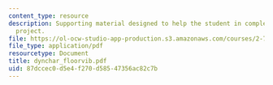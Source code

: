 ```yaml
---
content_type: resource
description: Supporting material designed to help the student in completing the term
  project.
file: https://ol-ocw-studio-app-production.s3.amazonaws.com/courses/2-76-multi-scale-system-design-fall-2004/87dccec0d5e4f270d58547356ac82c7b_dynchar_floorvib.pdf
file_type: application/pdf
resourcetype: Document
title: dynchar_floorvib.pdf
uid: 87dccec0-d5e4-f270-d585-47356ac82c7b
---
```

